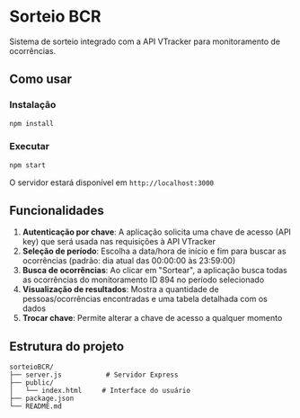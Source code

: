 # Sorteio BCR

Sistema de sorteio integrado com a API VTracker para monitoramento de ocorrências.

## Como usar

### Instalação

```bash
npm install
```

### Executar

```bash
npm start
```

O servidor estará disponível em `http://localhost:3000`

## Funcionalidades

1. **Autenticação por chave**: A aplicação solicita uma chave de acesso (API key) que será usada nas requisições à API VTracker
2. **Seleção de período**: Escolha a data/hora de início e fim para buscar as ocorrências (padrão: dia atual das 00:00:00 às 23:59:00)
3. **Busca de ocorrências**: Ao clicar em "Sortear", a aplicação busca todas as ocorrências do monitoramento ID 894 no período selecionado
4. **Visualização de resultados**: Mostra a quantidade de pessoas/ocorrências encontradas e uma tabela detalhada com os dados
5. **Trocar chave**: Permite alterar a chave de acesso a qualquer momento

## Estrutura do projeto

```
sorteioBCR/
├── server.js           # Servidor Express
├── public/
│   └── index.html     # Interface do usuário
├── package.json
└── README.md
```

